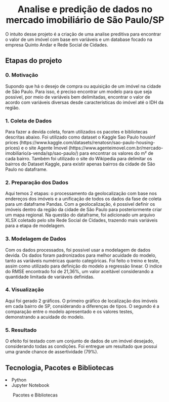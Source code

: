 <h1 align="center"> Analise e predição de dados no mercado imobiliário de São Paulo/SP</h1> 

<p>O intuito desse projeto é a criação de uma analise preditiva para encontrar o valor de um imóvel com base em variáveis e um database focado na empresa Quinto Andar e Rede Social de Cidades.</p>

<h2>Etapas do projeto</h2>

<h3>0. Motivação</h3>

<p>Supondo que há o desejo de compra ou aquisição de um imóvel na cidade de São Paulo. Para isso, é preciso encontrar um modelo para que seja possivel, por meio de variáveis bem delimitadas, encontrar o valor de acordo com variáveis diversas desde caracteristicas do imóvel até o IDH da região.</p>

<h3>1. Coleta de Dados</h3>

<p> Para fazer a devida coleta, foram utilizados os pacotes e bibliotecas descritas abaixo. Foi utilizado como dataset o Kaggle Sao Paulo housinf prices (https://www.kaggle.com/datasets/renatosn/sao-paulo-housing-prices) e o site Agente Imovel (https://www.agenteimovel.com.br/mercado-imobiliario/a-venda/sp/sao-paulo/) para encontrar os valores do m² de cada bairro. Também foi utilizado o site do Wikipedia para delimitar os bairros do Dataset Kaggle, para existir apenas bairros da cidade de São Paulo no dataframe.</p>

<h3>2. Preparação dos Dados</h3>

<p> Aqui temos 2 etapas: o processamento da geolocalização com base nos endereços dos imóveis e a unificação de todos os dados da fase de coleta para um dataframe Pandas. Com a geolocalização, é possivel definir os imóveis dentro da região da cidade de São Paulo para posteriormente criar um mapa regional. Na questão do dataframe, foi adicionado um arquivo XLSX coletado pelo site Rede Social de Cidades, trazendo mais variáveis para a etapa de modelagem.</p>

<h3>3. Modelagem de Dados</h3>

<p>Com os dados processados, foi possivel usar a modelagem de dados devida. Os dados foram padronizados para melhor acuidade do modelo, tanto as variáveis numéricas quanto categóricas. Foi feito o treino e teste, assim como utilizado para definição do modelo a regressão linear. O indice do RMSE encontrado foi de 21,36%, um valor aceitável considerando a quantidade limitada de variáveis definidas.</p>

<h3>4. Visualização</h3>

<p>Aqui foi gerado 2 gráficos. O primeiro gráfico de localização dos imóveis em cada bairro de SP, considerando a diferenças de tipos. O segundo é a comparação entre o modelo apresentado e os valores testes, demonstrando a acuidade do modelo. </p>

<h3>5. Resultado</h3>

<p>O efeito foi testado com um conjunto de dados de um imóvel desejado, considerando todas as condições. Foi entregue um resultado que possui uma grande chance de assertividade (79%).</p>

<h2>Tecnologia, Pacotes e Bibliotecas</h2>

<li>Python</li>
<li>Jupyter Notebook</li>
<ul>Pacotes e Bibliotecas</ul>